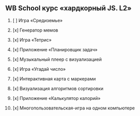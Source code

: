 ## WB School курс «хардкорный JS. L2»

1. [ ] Игра «Средиземье»

2. [x] Генератор мемов

3. [x] Игра «Тетрис»

4. [x] Приложение «Планировщик задач»

5. [x] Музыкальный плеер с визуализацией

6. [x] Игра «Угадай число»

7. [x] Интерактивная карта с маркерами

8. [x] Визуализация алгоритмов сортировки

9. [x] Приложение «Калькулятор калорий»

10. [x] Многопользовательская-игра на одном компьютере
